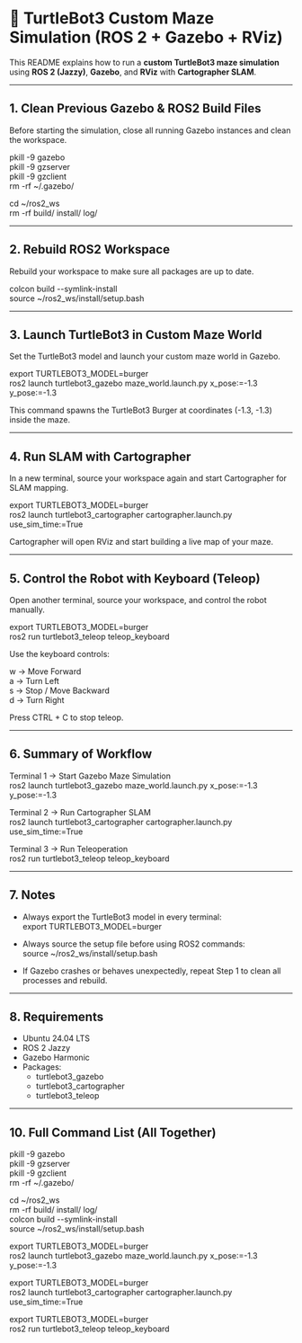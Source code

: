 # 🧭 TurtleBot3 Custom Maze Simulation (ROS 2 + Gazebo + RViz)

This README explains how to run a **custom TurtleBot3 maze simulation** using **ROS 2 (Jazzy)**, **Gazebo**, and **RViz** with **Cartographer SLAM**.

---

## 1. Clean Previous Gazebo & ROS2 Build Files

Before starting the simulation, close all running Gazebo instances and clean the workspace.

pkill -9 gazebo  
pkill -9 gzserver  
pkill -9 gzclient  
rm -rf ~/.gazebo/  

cd ~/ros2_ws  
rm -rf build/ install/ log/  

---

## 2. Rebuild ROS2 Workspace

Rebuild your workspace to make sure all packages are up to date.

colcon build --symlink-install  
source ~/ros2_ws/install/setup.bash  

---

## 3. Launch TurtleBot3 in Custom Maze World

Set the TurtleBot3 model and launch your custom maze world in Gazebo.

export TURTLEBOT3_MODEL=burger  
ros2 launch turtlebot3_gazebo maze_world.launch.py x_pose:=-1.3 y_pose:=-1.3  

This command spawns the TurtleBot3 Burger at coordinates (-1.3, -1.3) inside the maze.

---

## 4. Run SLAM with Cartographer

In a new terminal, source your workspace again and start Cartographer for SLAM mapping.

export TURTLEBOT3_MODEL=burger  
ros2 launch turtlebot3_cartographer cartographer.launch.py use_sim_time:=True  

Cartographer will open RViz and start building a live map of your maze.

---

## 5. Control the Robot with Keyboard (Teleop)

Open another terminal, source your workspace, and control the robot manually.

export TURTLEBOT3_MODEL=burger  
ros2 run turtlebot3_teleop teleop_keyboard  

Use the keyboard controls:

w → Move Forward  
a → Turn Left  
s → Stop / Move Backward  
d → Turn Right  

Press CTRL + C to stop teleop.

---

## 6. Summary of Workflow

Terminal 1 → Start Gazebo Maze Simulation  
ros2 launch turtlebot3_gazebo maze_world.launch.py x_pose:=-1.3 y_pose:=-1.3  

Terminal 2 → Run Cartographer SLAM  
ros2 launch turtlebot3_cartographer cartographer.launch.py use_sim_time:=True  

Terminal 3 → Run Teleoperation  
ros2 run turtlebot3_teleop teleop_keyboard  

---

## 7. Notes

- Always export the TurtleBot3 model in every terminal:  
  export TURTLEBOT3_MODEL=burger  

- Always source the setup file before using ROS2 commands:  
  source ~/ros2_ws/install/setup.bash  

- If Gazebo crashes or behaves unexpectedly, repeat Step 1 to clean all processes and rebuild.

---

## 8. Requirements

- Ubuntu 24.04 LTS  
- ROS 2 Jazzy  
- Gazebo Harmonic  
- Packages:
  - turtlebot3_gazebo  
  - turtlebot3_cartographer  
  - turtlebot3_teleop  

---

## 10. Full Command List (All Together)

pkill -9 gazebo  
pkill -9 gzserver  
pkill -9 gzclient  
rm -rf ~/.gazebo/  

cd ~/ros2_ws  
rm -rf build/ install/ log/  
colcon build --symlink-install  
source ~/ros2_ws/install/setup.bash  

export TURTLEBOT3_MODEL=burger  
ros2 launch turtlebot3_gazebo maze_world.launch.py x_pose:=-1.3 y_pose:=-1.3  

export TURTLEBOT3_MODEL=burger  
ros2 launch turtlebot3_cartographer cartographer.launch.py use_sim_time:=True  

export TURTLEBOT3_MODEL=burger  
ros2 run turtlebot3_teleop teleop_keyboard  
